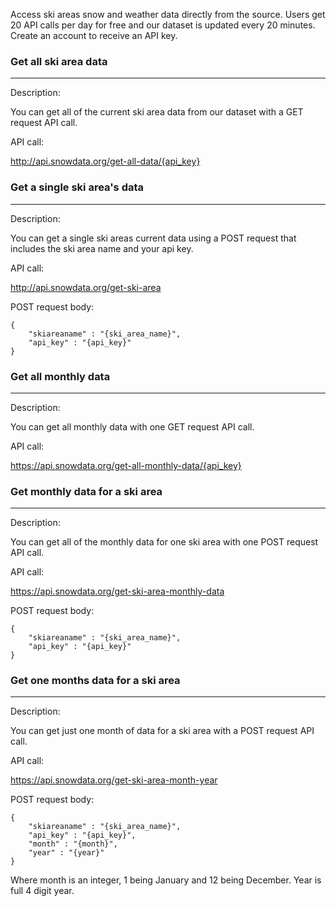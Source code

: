
Access ski areas snow and weather data directly from the source. 
Users get 20 API calls per day for free and our dataset is updated every 20 minutes.
Create an account to receive an API key.



### Get all ski area data
***
Description: 

You can get all of the current ski area data from our dataset with a GET request API call. 

API call: 

http://api.snowdata.org/get-all-data/{api_key}



### Get a single ski area's data
***
Description: 

You can get a single ski areas current data using a POST request that includes the ski area name and your api key.

API call: 

http://api.snowdata.org/get-ski-area

POST request body:
```
{
	"skiareaname" : "{ski_area_name}",
	"api_key" : "{api_key}"
}
```


### Get all monthly data 
***
Description:

You can get all monthly data with one GET request API call.

API call:

https://api.snowdata.org/get-all-monthly-data/{api_key}


### Get monthly data for a ski area
***
Description:

You can get all of the monthly data for one ski area with one POST request API call.

API call:

https://api.snowdata.org/get-ski-area-monthly-data

POST request body:
```
{
	"skiareaname" : "{ski_area_name}",
	"api_key" : "{api_key}"
}
```

### Get one months data for a ski area
***
Description:

You can get just one month of data for a ski area with a POST request API call.

API call:

https://api.snowdata.org/get-ski-area-month-year

POST request body:
```
{
	"skiareaname" : "{ski_area_name}",
	"api_key" : "{api_key}",
	"month" : "{month}",
	"year" : "{year}"
}
```

Where month is an integer, 1 being January and 12 being December. Year is full 4 digit year.
